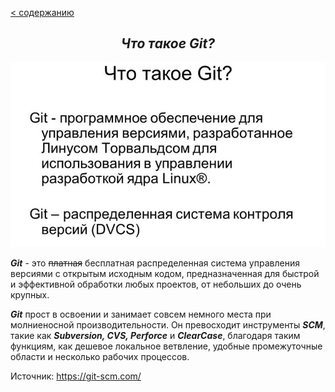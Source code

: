 [< содержанию](./readme.md)

## <center> *Что такое Git?* </center>

![git](./img/git.jpg)

___Git___ - это ~~платная~~ бесплатная распределенная система управления версиями с открытым исходным кодом, предназначенная для быстрой и эффективной обработки любых проектов, от небольших до очень крупных.

***Git*** прост в освоении и занимает совсем немного места при молниеносной производительности. Он превосходит инструменты ***SCM***, такие как ***Subversion, CVS, Perforce*** и ***ClearCase***, благодаря таким функциям, как дешевое локальное ветвление, удобные промежуточные области и несколько рабочих процессов.

Источник: https://git-scm.com/